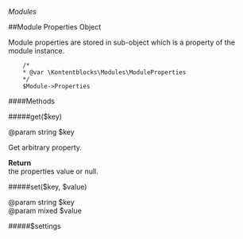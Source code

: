 *Modules*

##Module Properties Object

Module properties are stored in sub-object which is a property of the module instance.    
        
        /*
        * @var \Kontentblocks\Modules\ModuleProperties
        */
        $Module->Properties
        

####Methods

#####get($key)

@param string $key

Get arbitrary property.  

**Return**  
the properties value or null. 

#####set($key, $value)

@param string $key  
@param mixed $value





#####$settings